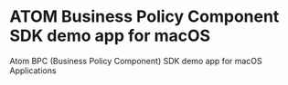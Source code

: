 # ATOM Business Policy Component SDK demo app for macOS
Atom BPC (Business Policy Component) SDK demo app for macOS Applications
